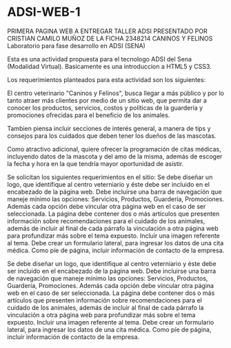 


# ADSI-WEB-1
PRIMERA PAGINA WEB A ENTREGAR TALLER ADSI PRESENTADO POR CRISTIAN CAMILO MUÑOZ DE LA FICHA 2348214
CANINOS Y FELINOS
Laboratorio para fase desarrollo en ADSI (SENA)


Esta es una actividad propuesta para el tecnologo ADSI del Sena (Modalidad Virtual). Basicamente es una introduccion a HTML5 y CSS3.

Los requerimientos planteados para esta actividad son los siguientes:

El centro veterinario "Caninos y Felinos", busca llegar a más público y por lo tanto atraer más clientes por medio de un sitio web, que permita dar a conocer los productos, servicios, costos y politicas de la guardería y promociones ofrecidas para el beneficio de los animales.

Tambien piensa incluir secciones de interés general, a manera de tips y consejos para los cuidados que deben tener los dueños de las mascotas.

Como atractivo adicional, quiere ofrecer la programación de citas médicas, incluyendo datos de la mascota y del amo de la misma, además de escoger la fecha y hora en la que tendría mayor oportunidad de asistir.

Se solicitan los siguientes requerimientos en el sitio:
Se debe diseñar un logo, que identifique al centro veterniario y éste debe ser incluido en el encabezado de la página web. Debe incluirse una barra de navegación que maneje mínimo las opciones: Servicios, Productos, Guardería, Promociones. Además cada opción debe vincular otra página web en el caso de ser seleccionada. La página debe contener dos o más artículos que presenten información sobre recomendaciones para el cuidado de los animales, además de incluir al final de cada párrafo la vinculación a otra página web para profundizar más sobre el tema expuesto. Incluir una imagen referente al tema. Debe crear un formulario lateral, para ingresar los datos de una cita médica. Como píe de página, incluir información de contacto de la empresa.

Se debe diseñar un logo, que identifique al centro veterniario y éste debe ser incluido en el encabezado de la página web.
Debe incluirse una barra de navegación que maneje mínimo las opciones: Servicios, Productos, Guardería, Promociones. Además cada opción debe vincular otra página web en el caso de ser seleccionada.
La página debe contener dos o más artículos que presenten información sobre recomendaciones para el cuidado de los animales, además de incluir al final de cada párrafo la vinculación a otra página web para profundizar más sobre el tema expuesto. Incluir una imagen referente al tema.
Debe crear un formulario lateral, para ingresar los datos de una cita médica.
Como píe de página, incluir información de contacto de la empresa.
